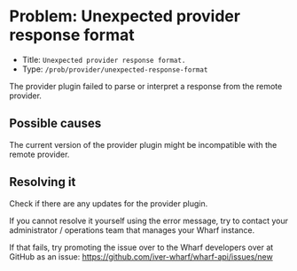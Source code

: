 # Problem: Unexpected provider response format

<!-- panels:start -->

<!-- div:right-panel -->

- Title: `Unexpected provider response format.`
- Type: `/prob/provider/unexpected-response-format`

<!-- div:left-panel -->

The provider plugin failed to parse or interpret a response from the remote
provider.

<!-- panels:end -->

## Possible causes

The current version of the provider plugin might be incompatible with the
remote provider.

## Resolving it

Check if there are any updates for the provider plugin.

If you cannot resolve it yourself using the error message, try to contact your
administrator / operations team that manages your Wharf instance.

If that fails, try promoting the issue over to the Wharf developers over at
GitHub as an issue: <https://github.com/iver-wharf/wharf-api/issues/new>

